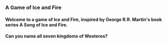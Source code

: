### A Game of Ice and Fire
#### Welcome to a game of Ice and Fire, inspired by George R.R. Martin's book series A Song of Ice and Fire.
#### Can you name all seven kingdoms of Westeros?
